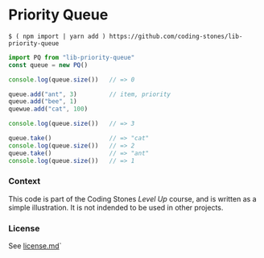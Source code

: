 # Priority Queue

~~~ session
$ ( npm import | yarn add ) https://github.com/coding-stones/lib-priority-queue
~~~

~~~ javascript
import PQ from "lib-priority-queue"
const queue = new PQ()

console.log(queue.size())   // => 0

queue.add("ant", 3)         // item, priority
queue.add("bee", 1)
quewue.add("cat", 100)

console.log(queue.size())   // => 3

queue.take()                // => "cat"
console.log(queue.size())   // => 2
queue.take()                // => "ant"
console.log(queue.size())   // => 1
~~~

### Context

This code is part of the Coding Stones _Level Up_ course, and is written 
as a simple illustration. It is not indended to be used in other projects.

### License

See [license.md](./license.md)`
